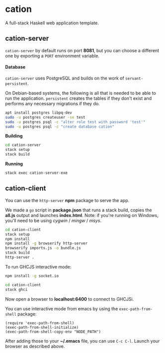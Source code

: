 # cation
A full-stack Haskell web application template.

## cation-server

`cation-server` by default runs on port **8081**, but you can choose a different one by exporting a `PORT` environment variable.

#### Database

`cation-server` uses PostgreSQL and builds on the work of `servant-persistent`.

On Debian-based systems, the following is all that is needed to be able to run the application. `persistent` creates the tables 
if they don't exist and performs any necessary migrations if they do.

```bash
apt install postgres libpq-dev
sudo -u postgres createuser -se test
sudo -u postgres psql -c "alter role test with password 'test'"
sudo -u postgres psql -c "create database cation"
```

**Building**

```bash
cd cation-server
stack setup
stack build
```

**Running**

```bash
stack exec cation-server-exe
```

## cation-client

You can use the `http-server` **npm** package to serve the app.

We made a `go` script in **package.json** that runs a stack build, copies the **all.js** output and launches **index.html**. 
Note: if you're running on Windows, you'll need to be using *cygwin* / *mingw* / *msys*.

```bash
cd cation-client
stack setup
npm install
npm install -g browserify http-server
browserify imports.js -o bundle.js
stack build
http-server .
```

To run GHCJS interactive mode:

```bash
npm install -g socket.io
```

```bash
cd cation-client
stack ghci
```

Now open a browser to **localhost:6400** to connect to GHCJSi.

You can use interactive mode from emacs by using the `exec-path-from-shell` package:

```elisp
(require 'exec-path-from-shell)
(exec-path-from-shell-initialize)
(exec-path-from-shell-copy-env "NODE_PATH")
```

After adding those to your **~/.emacs** file, you can use `C-c C-l`. Launch your browser as described above.
